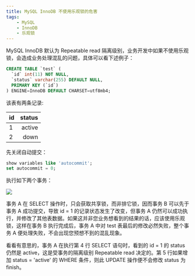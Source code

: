 ```yaml
---
title: MySQL InnoDB 不使用乐观锁的危害
tags:
    - MySQL
    - InnoDB
    - 乐观锁
---
```


MySQL InnoDB 默认为 Repeatable read 隔离级别，业务开发中如果不使用乐观锁，会造成业务处理混乱的问题，具体可以看下述例子：

``` sql
CREATE TABLE `test` (
  `id` int(11) NOT NULL,
  `status` varchar(255) DEFAULT NULL,
  PRIMARY KEY (`id`)
) ENGINE=InnoDB DEFAULT CHARSET=utf8mb4;
```

该表有两条记录:

| id        | status   |
| --------  | -----:   |
| 1         | active   |
| 2         |   down   |

先关闭自动提交：

```sql
show variables like 'autocommit';
set autocommit = 0;
```
执行如下两个事务：

![](/img/innodb_optimistic_lock.png)

事务 A 在 SELECT 操作时，只会获取共享锁，而非排它锁，因而事务 B 可以先于事务 A 成功提交，导致 id = 1 的记录状态发生了改变，但事务 A 仍然可以成功执行，并修改了其他表数据。如果这并非您业务想看到的结果的话，应该使用乐观锁，这样在事务 B 执行完成后，事务 A 中对 test 表最后的修改必然失败，整个事务 A 便处理失败，不会出现您预想不到的混乱现象。

看看有意思的，事务 A 在执行第 4 行 SELECT 语句时，看到的 id = 1 的 status 仍然是 active，这是受事务的隔离级别 Repeatable read 决定的。第 5 行如果增加 status = 'active' 的 WHERE 条件，则此 UPDATE 操作便不会修改 status 为 finish。
